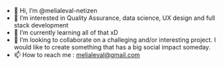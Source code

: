 - 👋 Hi, I’m @melialeval-netizen
- 👀 I’m interested in Quality Assurance, data science, UX design and full stack development
- 🌱 I’m currently learning all of that xD
- 💞️ I’m looking to collaborate on a challeging and/or interesting project. I would like to create something that has a big social impact someday.
- 📫 How to reach me : melialeval@gmail.com

<!---
melialeval-netizen/melialeval-netizen is a ✨ special ✨ repository because its `README.md` (this file) appears on your GitHub profile.
You can click the Preview link to take a look at your changes.
--->
